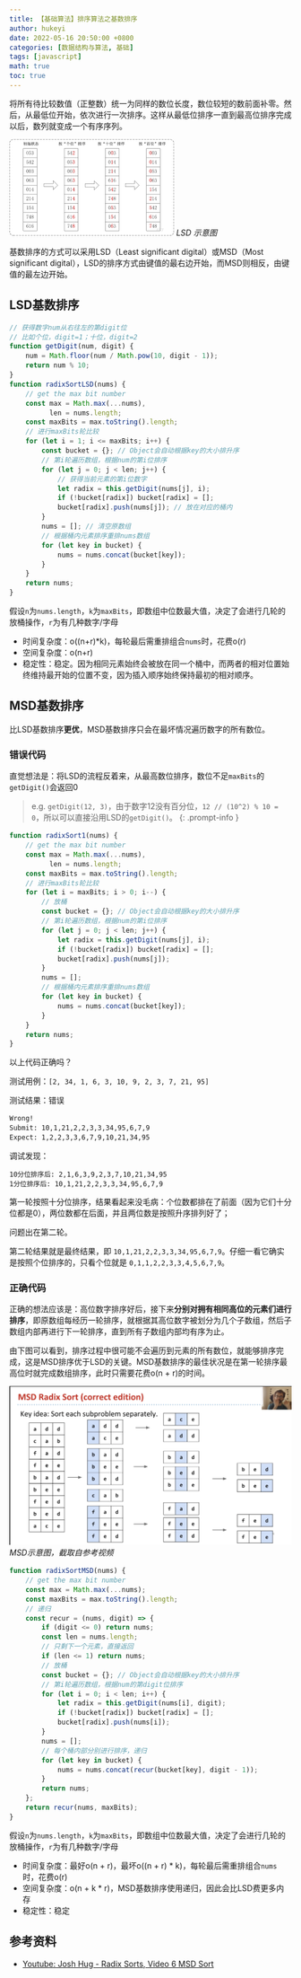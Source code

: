 ```yaml
---
title: 【基础算法】排序算法之基数排序
author: hukeyi
date: 2022-05-16 20:50:00 +0800
categories: [数据结构与算法, 基础]
tags: [javascript]
math: true
toc: true
---
```


将所有待比较数值（正整数）统一为同样的数位长度，数位较短的数前面补零。然后，从最低位开始，依次进行一次排序。这样从最低位排序一直到最高位排序完成以后，数列就变成一个有序序列。

![LSD 示意图](/assets/img/2022/radixsort01.png)
_LSD 示意图_

基数排序的方式可以采用LSD（Least significant digital）或MSD（Most significant digital），LSD的排序方式由键值的最右边开始，而MSD则相反，由键值的最左边开始。

## LSD基数排序

```javascript
// 获得数字num从右往左的第digit位
// 比如个位，digit=1；十位，digit=2
function getDigit(num, digit) {
    num = Math.floor(num / Math.pow(10, digit - 1));
    return num % 10;
}
function radixSortLSD(nums) {
    // get the max bit number
    const max = Math.max(...nums),
          len = nums.length;
    const maxBits = max.toString().length;
    // 进行maxBits轮比较
    for (let i = 1; i <= maxBits; i++) {
        const bucket = {}; // Object会自动根据key的大小排升序
        // 第i轮遍历数组，根据num的第i位排序
        for (let j = 0; j < len; j++) {
            // 获得当前元素的第i位数字
            let radix = this.getDigit(nums[j], i);
            if (!bucket[radix]) bucket[radix] = [];
            bucket[radix].push(nums[j]); // 放在对应的桶内
        }
        nums = []; // 清空原数组
        // 根据桶内元素排序重排nums数组
        for (let key in bucket) {
            nums = nums.concat(bucket[key]);
        }
    }
    return nums;
}
```

假设`n`为`nums.length`，`k`为`maxBits`，即数组中位数最大值，决定了会进行几轮的放桶操作，`r`为有几种数字/字母

- 时间复杂度：o((n+r)*k)，每轮最后需重排组合`nums`时，花费o(r)
- 空间复杂度：o(n+r)
- 稳定性：稳定。因为相同元素始终会被放在同一个桶中，而两者的相对位置始终维持最开始的位置不变，因为插入顺序始终保持最初的相对顺序。

## MSD基数排序

比LSD基数排序**更优**，MSD基数排序只会在最坏情况遍历数字的所有数位。

### 错误代码

直觉想法是：将LSD的流程反着来，从最高数位排序，数位不足`maxBits`的`getDigit()`会返回0

> e.g. `getDigit(12, 3)`，由于数字12没有百分位，`12 // (10^2) % 10 = 0`，所以可以直接沿用LSD的`getDigit()`。
{: .prompt-info }

```javascript
function radixSort1(nums) {
    // get the max bit number
    const max = Math.max(...nums),
          len = nums.length;
    const maxBits = max.toString().length;
    // 进行maxBits轮比较
    for (let i = maxBits; i > 0; i--) {
        // 放桶
        const bucket = {}; // Object会自动根据key的大小排升序
        // 第i轮遍历数组，根据num的第i位排序
        for (let j = 0; j < len; j++) {
            let radix = this.getDigit(nums[j], i);
            if (!bucket[radix]) bucket[radix] = [];
            bucket[radix].push(nums[j]);
        }
        nums = [];
        // 根据桶内元素排序重排nums数组
        for (let key in bucket) {
            nums = nums.concat(bucket[key]);
        }
    }
    return nums;
}
```

以上代码正确吗？

测试用例：`[2, 34, 1, 6, 3, 10, 9, 2, 3, 7, 21, 95]`

测试结果：错误
```zsh
Wrong! 
Submit: 10,1,21,2,2,3,3,34,95,6,7,9
Expect: 1,2,2,3,3,6,7,9,10,21,34,95
```

调试发现：

```text
10分位排序后: 2,1,6,3,9,2,3,7,10,21,34,95
1分位排序后: 10,1,21,2,2,3,3,34,95,6,7,9
```

第一轮按照十分位排序，结果看起来没毛病：个位数都排在了前面（因为它们十分位都是0），两位数都在后面，并且两位数是按照升序排列好了；

问题出在第二轮。

第二轮结果就是最终结果，即 `10,1,21,2,2,3,3,34,95,6,7,9`。仔细一看它确实是按照个位排序的，只看个位就是 `0,1,1,2,2,3,3,4,5,6,7,9`。

### 正确代码

正确的想法应该是：高位数字排序好后，接下来**分别对拥有相同高位的元素们进行排序**，即原数组每经历一轮排序，就根据其高位数字被划分为几个子数组，然后子数组内部再进行下一轮排序，直到所有子数组内部均有序为止。

由下图可以看到，排序过程中很可能不会遍历到元素的所有数位，就能够排序完成，这是MSD排序优于LSD的关键。MSD基数排序的最佳状况是在第一轮排序最高位时就完成数组排序，此时只需要花费o(n + r)的时间。

![MSD 示意图](/assets/img/2022/radixsort02.png)
_MSD示意图，截取自参考视频_

```javascript
function radixSortMSD(nums) {
    // get the max bit number
    const max = Math.max(...nums);
    const maxBits = max.toString().length;
    // 递归
    const recur = (nums, digit) => {
        if (digit <= 0) return nums;
        const len = nums.length;
        // 只剩下一个元素，直接返回
        if (len <= 1) return nums;
        // 放桶
        const bucket = {}; // Object会自动根据key的大小排升序
        // 第i轮遍历数组，根据num的第digit位排序
        for (let i = 0; i < len; i++) {
            let radix = this.getDigit(nums[i], digit);
            if (!bucket[radix]) bucket[radix] = [];
            bucket[radix].push(nums[i]);
        }
        nums = [];
		// 每个桶内部分别进行排序，递归
        for (let key in bucket) {
            nums = nums.concat(recur(bucket[key], digit - 1));
        }
        return nums;
    };
    return recur(nums, maxBits);
}
```

假设`n`为`nums.length`，`k`为`maxBits`，即数组中位数最大值，决定了会进行几轮的放桶操作，`r`为有几种数字/字母

- 时间复杂度：最好o(n + r)，最坏o((n + r) * k)，每轮最后需重排组合`nums`时，花费o(r)
- 空间复杂度：o(n + k * r)，MSD基数排序使用递归，因此会比LSD费更多内存
- 稳定性：稳定

## 参考资料

- [Youtube: Josh Hug - Radix Sorts, Video 6 MSD Sort](https://www.youtube.com/watch?v=bg-qnrQS82I&ab_channel=JoshHug)